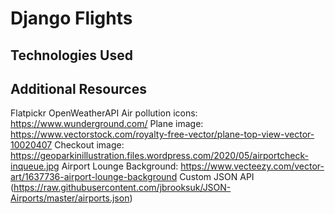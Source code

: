 # Django Flights

## Technologies Used

## Additional Resources
Flatpickr
OpenWeatherAPI
Air pollution icons: https://www.wunderground.com/
Plane image: https://www.vectorstock.com/royalty-free-vector/plane-top-view-vector-10020407
Checkout image: https://geoparkinillustration.files.wordpress.com/2020/05/airportcheck-inqueue.jpg
Airport Lounge Background: https://www.vecteezy.com/vector-art/1637736-airport-lounge-background
Custom JSON API (https://raw.githubusercontent.com/jbrooksuk/JSON-Airports/master/airports.json)